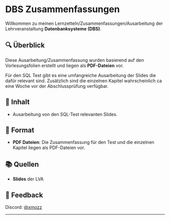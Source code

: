 # DBS Zusammenfassungen

Willkommen zu meinen Lernzetteln/Zusammenfassungen/Ausarbeitung der Lehrveranstaltung **Datenbanksysteme (DBS)**.

## 🔍 Überblick

Diese Ausarbeitung/Zusammenfassung wurden basierend auf den Vorlesungsfolien erstellt und liegen als **PDF-Dateien** vor. 

Für den SQL Test gibt es eine umfangreiche Ausarbeitung der Slides die dafür relevant sind. Zusätzlich sind die einzelnen Kapitel wahrscheinlich ca eine Woche vor der Abschlussprüfung verfügbar.

## 📁 Inhalt

- Ausarbeitung von den SQL-Test relevanten Slides.

## 📄 Format

-   **PDF Dateien**: Die Zusammenfassung für den Test und die einzelnen Kapitel liegen als PDF-Dateien vor.

## 📚 Quellen

-   **Slides** der LVA

## 🙋 Feedback

Discord: [@xmozz](https://discord.com/users/409696362280517632)

---